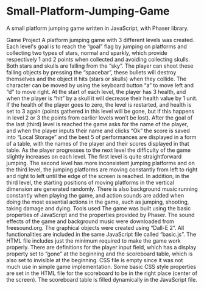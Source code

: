 # Small-Platform-Jumping-Game
A small platform jumping game written in JavaScript, with Phaser library.

Game Project
A platform jumping game with 3 different levels was created. Each level's goal is to reach the “goal” flag by jumping on platforms and collecting two types of stars, normal and sparkly, which provide respectively 1 and 2 points when collected and avoiding collecting skulls. Both stars and skulls are falling from the “sky”. The player can shoot these falling objects by pressing the “spacebar”, these bullets will destroy themselves and the object it hits (stars or skulls) when they collide. The character can be moved by using the keyboard button “a” to move left and “d” to move right.
At the start of each level, the player has 3 health, and when the player is “hit” by a skull it will decrease their health value by 1 unit. If the health of the player goes to zero, the level is restarted, and health is set to 3 again (points gathered in this level will be gone, but if this happens in level 2 or 3 the points from earlier levels won’t be lost). After the goal of the last (third) level is reached the game asks for the name of the player, and when the player inputs their name and clicks “Ok” the score is saved into “Local Storage” and the best 5 of performances are displayed in a form of a table, with the names of the player and their scores displayed in that table.
As the player progresses to the next level the difficulty of the game slightly increases on each level. The first level is quite straightforward jumping. The second level has more inconsistent jumping platforms and on the third level, the jumping platforms are moving constantly from left to right and right to left until the edge of the screen is reached. In addition, in the third level, the starting positions of moving platforms in the vertical dimension are generated randomly.
There is also background music running constantly when playing the game, and action sounds are added when doing the most essential actions in the game, such as jumping, shooting, taking damage and dying.
Tools used
The game was built using the basic properties of JavaScript and the properties provided by Phaser. The sound effects of the game and background music were downloaded from freesound.org. The graphical objects were created using “Dall-E 2”. All functionalities are included in the same JavaScript file called “basic.js”. The HTML file includes just the minimum required to make the game work properly. There are definitions for the player input field, which has a display property set to “gone” at the beginning and the scoreboard table, which is also set to invisible at the beginning. CSS file is empty since it was not much use in simple game implementation. Some basic CSS style properties are set in the HTML file for the scoreboard to be in the right place (center of the screen). The scoreboard table is filled dynamically in the JavaScript file.
